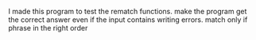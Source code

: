 I made this program to test the rematch functions. 
make the program get the correct answer even if the input contains writing errors.
match only if phrase in the right order
